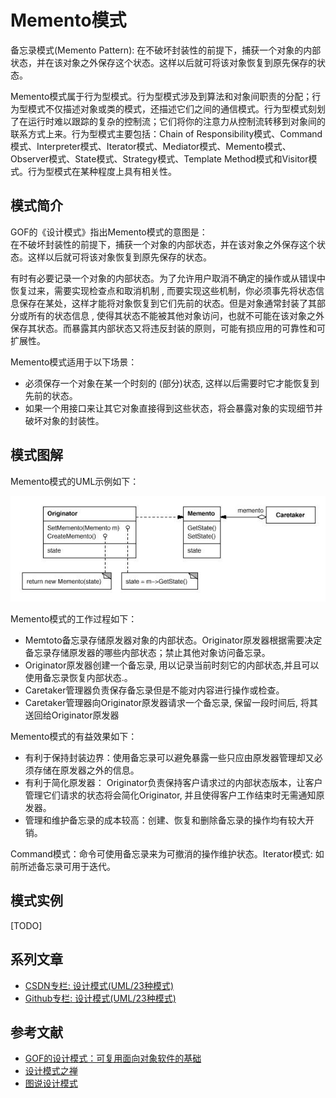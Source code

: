 # Memento模式

备忘录模式(Memento Pattern): 在不破坏封装性的前提下，捕获一个对象的内部状态，并在该对象之外保存这个状态。这样以后就可将该对象恢复到原先保存的状态。

Memento模式属于行为型模式。行为型模式涉及到算法和对象间职责的分配；行为型模式不仅描述对象或类的模式，还描述它们之间的通信模式。行为型模式刻划了在运行时难以跟踪的复杂的控制流；它们将你的注意力从控制流转移到对象间的联系方式上来。行为型模式主要包括：Chain of Responsibility模式、Command模式、Interpreter模式、Iterator模式、Mediator模式、Memento模式、Observer模式、State模式、Strategy模式、Template Method模式和Visitor模式。行为型模式在某种程度上具有相关性。

## 模式简介

GOF的《设计模式》指出Memento模式的意图是：  
在不破坏封装性的前提下，捕获一个对象的内部状态，并在该对象之外保存这个状态。这样以后就可将该对象恢复到原先保存的状态。

有时有必要记录一个对象的内部状态。为了允许用户取消不确定的操作或从错误中恢复过来，需要实现检查点和取消机制 , 而要实现这些机制，你必须事先将状态信息保存在某处，这样才能将对象恢复到它们先前的状态。但是对象通常封装了其部分或所有的状态信息 , 使得其状态不能被其他对象访问，也就不可能在该对象之外保存其状态。而暴露其内部状态又将违反封装的原则，可能有损应用的可靠性和可扩展性。

Memento模式适用于以下场景：

- 必须保存一个对象在某一个时刻的 (部分)状态, 这样以后需要时它才能恢复到先前的状态。
- 如果一个用接口来让其它对象直接得到这些状态，将会暴露对象的实现细节并破坏对象的封装性。

## 模式图解

Memento模式的UML示例如下：

![Memento模式示例](../images/behavioral_memento.jpg)

Memento模式的工作过程如下：

- Memtoto备忘录存储原发器对象的内部状态。Originator原发器根据需要决定备忘录存储原发器的哪些内部状态；禁止其他对象访问备忘录。
- Originator原发器创建一个备忘录, 用以记录当前时刻它的内部状态,并且可以使用备忘录恢复内部状态.。
- Caretaker管理器负责保存备忘录但是不能对内容进行操作或检查。
- Caretaker管理器向Originator原发器请求一个备忘录, 保留一段时间后, 将其送回给Originator原发器

Memento模式的有益效果如下：

- 有利于保持封装边界：使用备忘录可以避免暴露一些只应由原发器管理却又必须存储在原发器之外的信息。
- 有利于简化原发器： Originator负责保持客户请求过的内部状态版本，让客户管理它们请求的状态将会简化Originator, 并且使得客户工作结束时无需通知原发器。
- 管理和维护备忘录的成本较高：创建、恢复和删除备忘录的操作均有较大开销。

Command模式：命令可使用备忘录来为可撤消的操作维护状态。Iterator模式: 如前所述备忘录可用于迭代。

## 模式实例

[TODO]

## 系列文章

- [CSDN专栏: 设计模式(UML/23种模式)](https://blog.csdn.net/column/details/27399.html)
- [Github专栏: 设计模式(UML/23种模式)](https://github.com/media-tm/MTDesignPattern)

## 参考文献

- [GOF的设计模式：可复用面向对象软件的基础](http://item.jd.com/10057319.html)
- [设计模式之禅](http://item.jd.com/11414555.html)
- [图说设计模式](https://github.com/me115/design_patterns)